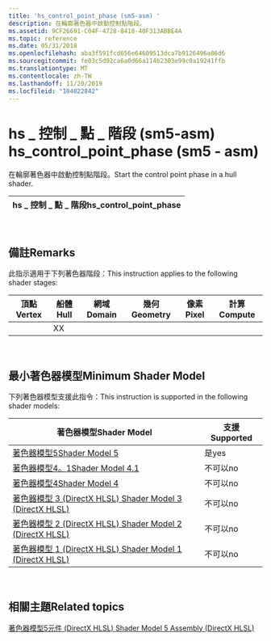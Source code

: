 ```yaml
---
title: 'hs_control_point_phase (sm5-asm) '
description: 在輪廓著色器中啟動控制點階段。
ms.assetid: 9CF26691-C04F-4728-8418-40F313ABBE4A
ms.topic: reference
ms.date: 05/31/2018
ms.openlocfilehash: aba3f591fcd656e64609513dca7b9126496a86d6
ms.sourcegitcommit: fe03c5d92ca6a0d66a114b2303e99c0a19241ffb
ms.translationtype: MT
ms.contentlocale: zh-TW
ms.lasthandoff: 11/20/2019
ms.locfileid: "104022842"
---
```

# <a name="hs_control_point_phase-sm5---asm"></a><span data-ttu-id="fb886-103">hs \_ 控制 \_ 點 \_ 階段 (sm5-asm) </span><span class="sxs-lookup"><span data-stu-id="fb886-103">hs\_control\_point\_phase (sm5 - asm)</span></span>

<span data-ttu-id="fb886-104">在輪廓著色器中啟動控制點階段。</span><span class="sxs-lookup"><span data-stu-id="fb886-104">Start the control point phase in a hull shader.</span></span>



| <span data-ttu-id="fb886-105">hs \_ 控制 \_ 點 \_ 階段</span><span class="sxs-lookup"><span data-stu-id="fb886-105">hs\_control\_point\_phase</span></span> |
|---------------------------|



 

## <a name="remarks"></a><span data-ttu-id="fb886-106">備註</span><span class="sxs-lookup"><span data-stu-id="fb886-106">Remarks</span></span>

<span data-ttu-id="fb886-107">此指示適用于下列著色器階段：</span><span class="sxs-lookup"><span data-stu-id="fb886-107">This instruction applies to the following shader stages:</span></span>



| <span data-ttu-id="fb886-108">頂點</span><span class="sxs-lookup"><span data-stu-id="fb886-108">Vertex</span></span> | <span data-ttu-id="fb886-109">船體</span><span class="sxs-lookup"><span data-stu-id="fb886-109">Hull</span></span> | <span data-ttu-id="fb886-110">網域</span><span class="sxs-lookup"><span data-stu-id="fb886-110">Domain</span></span> | <span data-ttu-id="fb886-111">幾何</span><span class="sxs-lookup"><span data-stu-id="fb886-111">Geometry</span></span> | <span data-ttu-id="fb886-112">像素</span><span class="sxs-lookup"><span data-stu-id="fb886-112">Pixel</span></span> | <span data-ttu-id="fb886-113">計算</span><span class="sxs-lookup"><span data-stu-id="fb886-113">Compute</span></span> |
|--------|------|--------|----------|-------|---------|
|        | <span data-ttu-id="fb886-114">X</span><span class="sxs-lookup"><span data-stu-id="fb886-114">X</span></span>    |        |          |       |         |



 

## <a name="minimum-shader-model"></a><span data-ttu-id="fb886-115">最小著色器模型</span><span class="sxs-lookup"><span data-stu-id="fb886-115">Minimum Shader Model</span></span>

<span data-ttu-id="fb886-116">下列著色器模型支援此指令：</span><span class="sxs-lookup"><span data-stu-id="fb886-116">This instruction is supported in the following shader models:</span></span>



| <span data-ttu-id="fb886-117">著色器模型</span><span class="sxs-lookup"><span data-stu-id="fb886-117">Shader Model</span></span>                                              | <span data-ttu-id="fb886-118">支援</span><span class="sxs-lookup"><span data-stu-id="fb886-118">Supported</span></span> |
|-----------------------------------------------------------|-----------|
| [<span data-ttu-id="fb886-119">著色器模型5</span><span class="sxs-lookup"><span data-stu-id="fb886-119">Shader Model 5</span></span>](d3d11-graphics-reference-sm5.md)        | <span data-ttu-id="fb886-120">是</span><span class="sxs-lookup"><span data-stu-id="fb886-120">yes</span></span>       |
| [<span data-ttu-id="fb886-121">著色器模型4。1</span><span class="sxs-lookup"><span data-stu-id="fb886-121">Shader Model 4.1</span></span>](dx-graphics-hlsl-sm4.md)              | <span data-ttu-id="fb886-122">不可以</span><span class="sxs-lookup"><span data-stu-id="fb886-122">no</span></span>        |
| [<span data-ttu-id="fb886-123">著色器模型4</span><span class="sxs-lookup"><span data-stu-id="fb886-123">Shader Model 4</span></span>](dx-graphics-hlsl-sm4.md)                | <span data-ttu-id="fb886-124">不可以</span><span class="sxs-lookup"><span data-stu-id="fb886-124">no</span></span>        |
| [<span data-ttu-id="fb886-125">著色器模型 3 (DirectX HLSL) </span><span class="sxs-lookup"><span data-stu-id="fb886-125">Shader Model 3 (DirectX HLSL)</span></span>](dx-graphics-hlsl-sm3.md) | <span data-ttu-id="fb886-126">不可以</span><span class="sxs-lookup"><span data-stu-id="fb886-126">no</span></span>        |
| [<span data-ttu-id="fb886-127">著色器模型 2 (DirectX HLSL) </span><span class="sxs-lookup"><span data-stu-id="fb886-127">Shader Model 2 (DirectX HLSL)</span></span>](dx-graphics-hlsl-sm2.md) | <span data-ttu-id="fb886-128">不可以</span><span class="sxs-lookup"><span data-stu-id="fb886-128">no</span></span>        |
| [<span data-ttu-id="fb886-129">著色器模型 1 (DirectX HLSL) </span><span class="sxs-lookup"><span data-stu-id="fb886-129">Shader Model 1 (DirectX HLSL)</span></span>](dx-graphics-hlsl-sm1.md) | <span data-ttu-id="fb886-130">不可以</span><span class="sxs-lookup"><span data-stu-id="fb886-130">no</span></span>        |



 

## <a name="related-topics"></a><span data-ttu-id="fb886-131">相關主題</span><span class="sxs-lookup"><span data-stu-id="fb886-131">Related topics</span></span>

<dl> <dt>

[<span data-ttu-id="fb886-132">著色器模型5元件 (DirectX HLSL) </span><span class="sxs-lookup"><span data-stu-id="fb886-132">Shader Model 5 Assembly (DirectX HLSL)</span></span>](shader-model-5-assembly--directx-hlsl-.md)
</dt> </dl>

 

 




